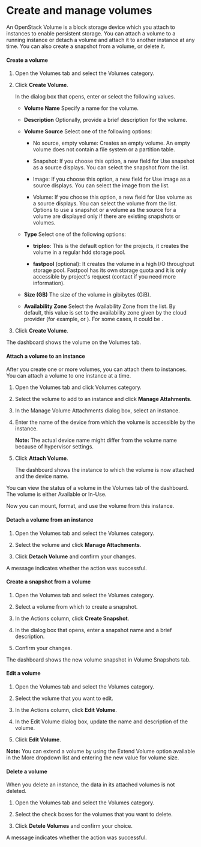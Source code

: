 # Create and manage volumes

An OpenStack Volume is a block storage device which you
attach to instances to enable persistent storage. You can attach a
volume to a running instance or detach a volume and attach it to another
instance at any time. You can also create a snapshot from a volume, or
delete it.

#### Create a volume

1.  Open the Volumes tab and select the Volumes category.

2.  Click **Create Volume**.

    In the dialog box that opens, enter or select the following values.

    - **Volume Name**
    Specify a name for the volume.

    - **Description**
    Optionally, provide a brief description for the volume.

    - **Volume Source**
    Select one of the following options:

        -   No source, empty volume: Creates an empty volume. An empty
            volume does not contain a file system or a partition table.

        -   Snapshot: If you choose this option, a new field for Use
            snapshot as a source displays. You can select the snapshot
            from the list.

        -   Image: If you choose this option, a new field for Use image
            as a source displays. You can select the image from the
            list.

        -   Volume: If you choose this option, a new field for Use
            volume as a source displays. You can select the volume from
            the list. Options to use a snapshot or a volume as the
            source for a volume are displayed only if there are existing
            snapshots or volumes.

    - **Type**
    Select one of the following options:

        -   **tripleo**: This is the default option for the projects, it
            creates the volume in a regular hdd storage pool.

        -   **fastpool** (optional): It creates the volume in a high I/O
            throughput storage pool. Fastpool has its own storage quota
            and it is only accessible by project's request (contact if
            you need more information).

    - **Size (GB)**
    The size of the volume in gibibytes (GiB).

    - **Availability Zone**
    Select the Availability Zone from the list. By default, this
    value is set to the availability zone given by the cloud
    provider (for example, or ). For some cases, it could be .

3.  Click **Create Volume**.

The dashboard shows the volume on the Volumes tab.

#### Attach a volume to an instance

After you create one or more volumes, you can attach them to instances.
You can attach a volume to one instance at a time.

1.  Open the Volumes tab and click Volumes category.

2.  Select the volume to add to an instance and click **Manage Attahments**.

3.  In the Manage Volume Attachments dialog box, select an instance.

4.  Enter the name of the device from which the volume is accessible by
    the instance.

    **Note:** The actual device name might differ from the volume name because of
    hypervisor settings.

5.  Click **Attach Volume**.

    The dashboard shows the instance to which the volume is now attached
    and the device name.

You can view the status of a volume in the Volumes tab of the dashboard.
The volume is either Available or In-Use.

Now you can mount, format, and use the volume from this instance.

#### Detach a volume from an instance

1.  Open the Volumes tab and select the Volumes category.

2.  Select the volume and click **Manage Attachments**.

3.  Click **Detach Volume** and confirm your changes.

A message indicates whether the action was successful.

#### Create a snapshot from a volume

1.  Open the Volumes tab and select the Volumes category.

2.  Select a volume from which to create a snapshot.

3.  In the Actions column, click **Create Snapshot**.

4.  In the dialog box that opens, enter a snapshot name and a brief
    description.

5.  Confirm your changes.

The dashboard shows the new volume snapshot in Volume Snapshots tab.

#### Edit a volume

1.  Open the Volumes tab and select the Volumes category.

2.  Select the volume that you want to edit.

3.  In the Actions column, click **Edit Volume**.

4.  In the Edit Volume dialog box, update the name and description of
    the volume.

5.  Click **Edit Volume**.

**Note:** You can extend a volume by using the Extend Volume option available in
the More dropdown list and entering the new value for volume size.

#### Delete a volume

When you delete an instance, the data in its attached volumes is not
deleted.

1.  Open the Volumes tab and select the Volumes category.

2.  Select the check boxes for the volumes that you want to delete.

3.  Click **Detele Volumes** and confirm your choice.

A message indicates whether the action was successful.

